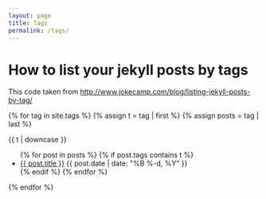 ```yaml
---
layout: page
title: Tags
permalink: /tags/
---
```

<h1>How to list your jekyll posts by tags</h1>

This code taken from <a href="http://www.jokecamp.com/blog/listing-jekyll-posts-by-tag">http://www.jokecamp.com/blog/listing-jekyll-posts-by-tag/</a>

{% for tag in site.tags %}
  {% assign t = tag | first %}
  {% assign posts = tag | last %}

  <div class="tag">{{ t | downcase }}</div>

  <ul>
    {% for post in posts %}
      {% if post.tags contains t %}
        <li>
          <a href="{{ post.url }}">{{ post.title }}</a>
          <span class="date">{{ post.date | date: "%B %-d, %Y"  }}</span>
        </li>
      {% endif %}
    {% endfor %}
  </ul>
{% endfor %}
